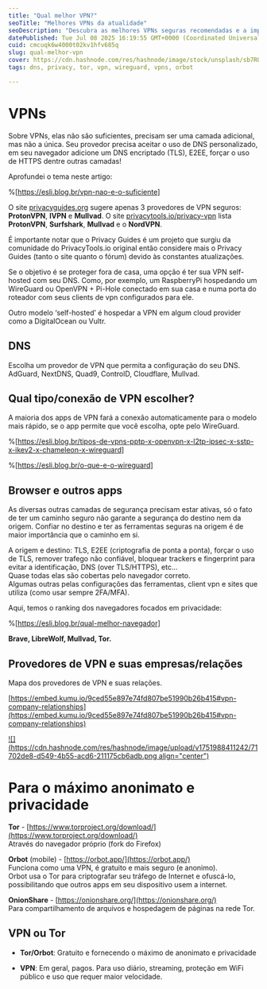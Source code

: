 ```yaml
---
title: "Qual melhor VPN?"
seoTitle: "Melhores VPNs da atualidade"
seoDescription: "Descubra as melhores VPNs seguras recomendadas e a importância das configurações de segurança adicionais para proteção online eficaz"
datePublished: Tue Jul 08 2025 16:19:55 GMT+0000 (Coordinated Universal Time)
cuid: cmcuqk6w4000t02kv1hfv685q
slug: qual-melhor-vpn
cover: https://cdn.hashnode.com/res/hashnode/image/stock/unsplash/sb7RUrRMaC4/upload/0a2a1539e0263620083aef5e8c8146b3.jpeg
tags: dns, privacy, tor, vpn, wireguard, vpns, orbot

---
```


# VPNs

Sobre VPNs, elas não são suficientes, precisam ser uma camada adicional, mas não a única. Seu provedor precisa aceitar o uso de DNS personalizado, em seu navegador adicione um DNS encriptado (TLS), E2EE, forçar o uso de HTTPS dentre outras camadas!

Aprofundei o tema neste artigo:

%[https://esli.blog.br/vpn-nao-e-o-suficiente] 

  
O site [privacyguides.org](http://privacyguides.org) sugere apenas 3 provedores de VPN seguros: **ProtonVPN**, **IVPN** e **Mullvad**. O site [privacytools.io/privacy-vpn](https://www.privacytools.io/privacy-vpn) lista **ProtonVPN**, **Surfshark**, **Mullvad** e o **NordVPN**.

É importante notar que o Privacy Guides é um projeto que surgiu da comunidade do PrivacyTools.io original então considere mais o Privacy Guides (tanto o site quanto o fórum) devido às constantes atualizações.

Se o objetivo é se proteger fora de casa, uma opção é ter sua VPN self-hosted com seu DNS. Como, por exemplo, um RaspberryPi hospedando um WireGuard ou OpenVPN + Pi-Hole conectado em sua casa e numa porta do roteador com seus clients de vpn configurados para ele.

Outro modelo ‘self-hosted’ é hospedar a VPN em algum cloud provider como a DigitalOcean ou Vultr.

## DNS

Escolha um provedor de VPN que permita a configuração do seu DNS.  
AdGuard, NextDNS, Quad9, ControlD, Cloudflare, Mullvad.

## Qual tipo/conexão de VPN escolher?  

A maioria dos apps de VPN fará a conexão automaticamente para o modelo mais rápido, se o app permite que você escolha, opte pelo WireGuard.

%[https://esli.blog.br/tipos-de-vpns-pptp-x-openvpn-x-l2tp-ipsec-x-sstp-x-ikev2-x-chameleon-x-wireguard] 

%[https://esli.blog.br/o-que-e-o-wireguard] 

## Browser e outros apps

As diversas outras camadas de segurança precisam estar ativas, só o fato de ter um caminho seguro não garante a segurança do destino nem da origem. Confiar no destino e ter as ferramentas seguras na origem é de maior importância que o caminho em si.

A origem e destino: TLS, E2EE (criptografia de ponta a ponta), forçar o uso de TLS, remover trafego não confiável, bloquear trackers e fingerprint para evitar a identificação, DNS (over TLS/HTTPS), etc…  
Quase todas elas são cobertas pelo navegador correto.  
Algumas outras pelas configurações das ferramentas, client vpn e sites que utiliza (como usar sempre 2FA/MFA).  
  
Aqui, temos o ranking dos navegadores focados em privacidade:

%[https://esli.blog.br/qual-melhor-navegador] 

**Brave, LibreWolf, Mullvad, Tor.**

## Provedores de VPN e suas empresas/relações

Mapa dos provedores de VPN e suas relações.

[https://embed.kumu.io/9ced55e897e74fd807be51990b26b415#vpn-company-relationships](https://embed.kumu.io/9ced55e897e74fd807be51990b26b415#vpn-company-relationships)

[![](https://cdn.hashnode.com/res/hashnode/image/upload/v1751988411242/71702de8-d549-4b55-acd6-211175cb6adb.png align="center")](https://embed.kumu.io/9ced55e897e74fd807be51990b26b415#vpn-company-relationships)

# Para o máximo anonimato e privacidade

**Tor** - [https://www.torproject.org/download/](https://www.torproject.org/download/)  
Através do navegador próprio (fork do Firefox)

**Orbot** (mobile) - [https://orbot.app/](https://orbot.app/)  
Funciona como uma VPN, é gratuito e mais seguro (e anonimo).  
Orbot usa o Tor para criptografar seu tráfego de Internet e ofuscá-lo, possibilitando que outros apps em seu dispositivo usem a internet.

**OnionShare** - [https://onionshare.org/](https://onionshare.org/)  
Para compartilhamento de arquivos e hospedagem de páginas na rede Tor.

## VPN ou Tor

* **Tor/Orbot**: Gratuito e fornecendo o máximo de anonimato e privacidade
    
* **VPN**: Em geral, pagos. Para uso diário, streaming, proteção em WiFi público e uso que requer maior velocidade.